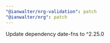 ```yaml
---
"@ianwalter/nrg-validation": patch
"@ianwalter/nrg": patch
---
```


Update dependency date-fns to ^2.25.0
